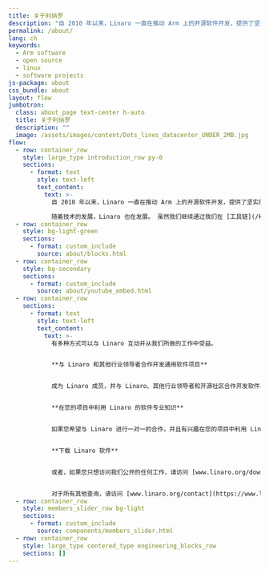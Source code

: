 ```yaml
---
title: 关于利纳罗
description: "自 2010 年以来，Linaro 一直在推动 Arm 上的开源软件开发，提供了坚实的创新基础所需的工具、Linux 内核质量和安全性。 我们是 Arm 软件专家，他们与行业领导者合作开展共同项目，提供标准化和差异化基础。 就通用软件进行协作有助于减少整体碎片化，使成员公司能够加快上市时间并降低总体开发成本。"
permalink: /about/
lang: ch
keywords:
  - Arm software
  - open source
  - linux
  - software projects
js-package: about
css_bundle: about
layout: flow
jumbotron:
  class: about_page text-center h-auto
  title: 关于利纳罗
  description: ""
  image: /assets/images/content/Dots_lines_datacenter_UNDER_2MB.jpg
flow:
  - row: container_row
    style: large_type introduction_row py-0
    sections:
      - format: text
        style: text-left
        text_content:
          text: >-
            自 2010 年以来，Linaro 一直在推动 Arm 上的开源软件开发，提供了坚实的创新基础所需的工具、Linux 内核质量和安全性。 Linaro 与成员公司和开源社区合作，维护 Arm 软件生态系统并为 Arm 架构开辟新市场。

            随着技术的发展，Linaro 也在发展。 虽然我们继续通过我们在 [工具链](/kernel-and-toolchain/)、[安全](/security/) 和 [持续集成测试](/os-build-and-test/)，我们还在多种技术和垂直领域开展工作以支持 Arm 技术。 其中包括[人工智能](/artificial-intelligence/)、[Android 生态系统](/client-devices/)、[数据中心和云](/cloud-computing-and-servers/)、[边缘和雾计算](/trusted-substrate/) 和[物联网和嵌入式](/iot-and-embedded/)。
  - row: container_row
    style: bg-light-green
    sections:
      - format: custom_include
        source: about/blocks.html
  - row: container_row
    style: bg-secondary
    sections:
      - format: custom_include
        source: about/youtube_embed.html
  - row: container_row
    sections:
      - format: text
        style: text-left
        text_content:
          text: >-
            有多种方式可以与 Linaro 互动并从我们所做的工作中受益。


            **与 Linaro 和其他行业领导者合作开发通用软件项目**


            成为 Linaro 成员，并与 Linaro、其他行业领导者和开源社区合作开发软件项目，以提供标准化并帮助加速 Arm 的新技术。 您可以选择三个级别的会员资格 - 核心、俱乐部和团体（Linaro 有四个细分群体 - Linaro 消费者组、Linaro 数据中心和云组、Linaro 边缘和雾计算组以及 Linaro 物联网和嵌入式组）。 有关 Linaro 会员资格、如何参与项目以及我们的会员在会员资格中看到的价值的更多信息，请访问 [www.linaro.org/membership](https://www.linaro.org/membership/)。


            **在您的项目中利用 Linaro 的软件专业知识**


            如果您希望与 Linaro 进行一对一的合作，并且有兴趣在您的项目中利用 Linaro 的 Arm 软件专业知识，请访问 [www.linaro.org/services](https://www.linaro.org/ services/) 与 Linaro Developer Services 交谈。 与我们的服务团队合作，您可以利用 Linaro 的 Arm 软件专业知识和经验，与开源社区合作并成为开源社区的一部分。


            **下载 Linaro 软件**


            或者，如果您只想访问我们公开的任何工作，请访问 [www.linaro.org/downloads](https://www.linaro.org/downloads/)。 在下载页面上，我们上传了我们工作的所有我们认为对社区有益的软件。


            对于所有其他查询，请访问 [www.linaro.org/contact](https://www.linaro.org/contact/) 或 [下载 Linaro 简介](https://linaro.co/introduction-to-linaro）。
  - row: container_row
    style: members_slider_row bg-light
    sections:
      - format: custom_include
        source: components/members_slider.html
  - row: container_row
    style: large_type centered_type engineering_blocks_row
    sections: []
---
```

